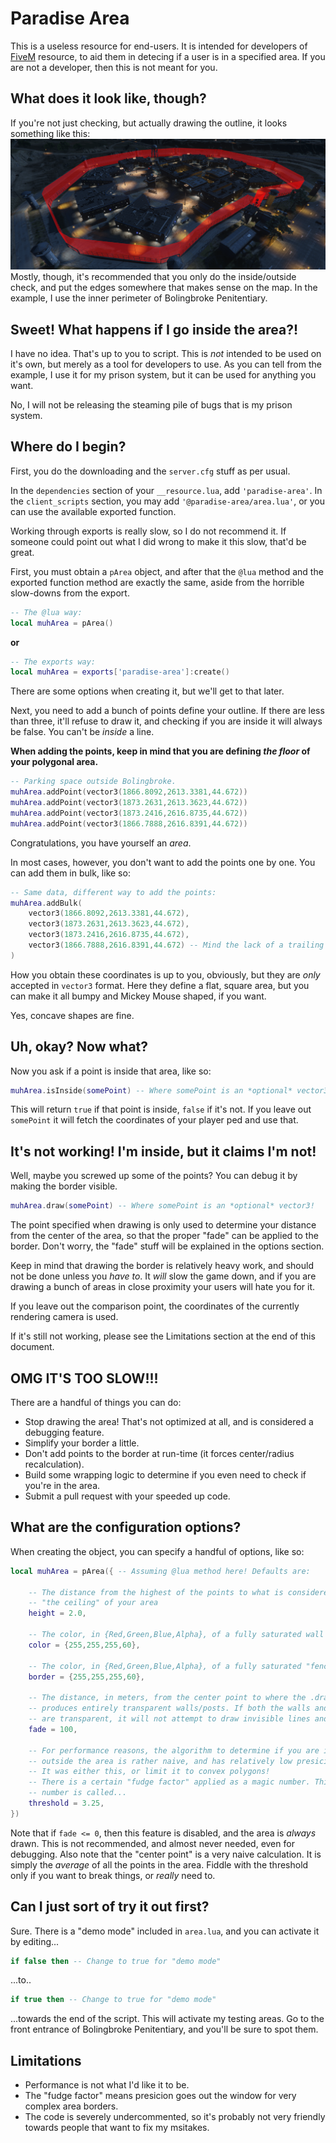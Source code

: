 Paradise Area
=============

This is a useless resource for end-users. It is intended for developers of [FiveM](http://fivem.org) resource, to aid them in detecing if a user is in a specified area.
If you are not a developer, then this is not meant for you.

## What does it look like, though? ##

If you're not just checking, but actually drawing the outline, it looks something like this:
![Paradise Area](example.png)
Mostly, though, it's recommended that you only do the inside/outside check, and put the edges somewhere that makes sense on the map. In the example, I use the inner perimeter of Bolingbroke Penitentiary.

## Sweet! What happens if I go inside the area?! ##

I have no idea. That's up to you to script. This is *not* intended to be used on it's own, but merely as a tool for developers to use. As you can tell from the example, I use it for my prison system, but it can be used for anything you want.

No, I will not be releasing the steaming pile of bugs that is my prison system.

## Where do I begin? ##

First, you do the downloading and the `server.cfg` stuff as per usual.

In the `dependencies` section of your `__resource.lua`, add `'paradise-area'`.
In the `client_scripts` section, you may add `'@paradise-area/area.lua'`, or you can use the available exported function.

Working through exports is really slow, so I do not recommend it.
If someone could point out what I did wrong to make it this slow, that'd be great.

First, you must obtain a `pArea` object, and after that the `@lua` method and the exported function method are exactly the same, aside from the horrible slow-downs from the export.
```lua
-- The @lua way:
local muhArea = pArea()
```
**or**
```lua
-- The exports way:
local muhArea = exports['paradise-area']:create()
```
There are some options when creating it, but we'll get to that later.

Next, you need to add a bunch of points define your outline. If there are less than three, it'll refuse to draw it, and checking if you are inside it will always be false. You can't be *inside* a line.

**When adding the points, keep in mind that you are defining *the floor* of your polygonal area.**

```lua
-- Parking space outside Bolingbroke.
muhArea.addPoint(vector3(1866.8092,2613.3381,44.672))
muhArea.addPoint(vector3(1873.2631,2613.3623,44.672))
muhArea.addPoint(vector3(1873.2416,2616.8735,44.672))
muhArea.addPoint(vector3(1866.7888,2616.8391,44.672))
```
Congratulations, you have yourself an *area*.

In most cases, however, you don't want to add the points one by one. You can add them in bulk, like so:
```lua
-- Same data, different way to add the points:
muhArea.addBulk(
    vector3(1866.8092,2613.3381,44.672),
    vector3(1873.2631,2613.3623,44.672),
    vector3(1873.2416,2616.8735,44.672),
    vector3(1866.7888,2616.8391,44.672) -- Mind the lack of a trailing comma!
)
```
How you obtain these coordinates is up to you, obviously, but they are *only* accepted in `vector3` format. Here they define a flat, square area, but you can make it all bumpy and Mickey Mouse shaped, if you want.

Yes, concave shapes are fine.

## Uh, okay? Now what? ##

Now you ask if a point is inside that area, like so:

```lua
muhArea.isInside(somePoint) -- Where somePoint is an *optional* vector3!
```
This will return `true` if that point is inside, `false` if it's not. If you leave out `somePoint` it will fetch the coordinates of your player ped and use that.

## It's not working! I'm inside, but it claims I'm not! ##

Well, maybe you screwed up some of the points? You can debug it by making the border visible.
```lua
muhArea.draw(somePoint) -- Where somePoint is an *optional* vector3!
```

The point specified when drawing is only used to determine your distance from the center of the area, so that the proper "fade" can be applied to the border. Don't worry, the "fade" stuff will be explained in the options section.

Keep in mind that drawing the border is relatively heavy work, and should not be done unless you *have to*. It *will* slow the game down, and if you are drawing a bunch of areas in close proximity your users will hate you for it.

If you leave out the comparison point, the coordinates of the currently rendering camera is used.

If it's still not working, please see the Limitations section at the end of this document.

## OMG IT'S TOO SLOW!!! ##

There are a handful of things you can do:
- Stop drawing the area! That's not optimized at all, and is considered a debugging feature.
- Simplify your border a little.
- Don't add points to the border at run-time (it forces center/radius recalculation).
- Build some wrapping logic to determine if you even need to check if you're in the area.
- Submit a pull request with your speeded up code.

## What are the configuration options? ##

When creating the object, you can specify a handful of options, like so:
```lua
local muhArea = pArea({ -- Assuming @lua method here! Defaults are:

    -- The distance from the highest of the points to what is considered
    -- "the ceiling" of your area
    height = 2.0,

    -- The color, in {Red,Green,Blue,Alpha}, of a fully saturated wall
    color = {255,255,255,60},

    -- The color, in {Red,Green,Blue,Alpha}, of a fully saturated "fence post"
    border = {255,255,255,60},

    -- The distance, in meters, from the center point to where the .draw() call
    -- produces entirely transparent walls/posts. If both the walls and the posts
    -- are transparent, it will not attempt to draw invisible lines and polygons.
    fade = 100,

    -- For performance reasons, the algorithm to determine if you are inside or
    -- outside the area is rather naive, and has relatively low presicion.
    -- It was either this, or limit it to convex polygons!
    -- There is a certain "fudge factor" applied as a magic number. This magic
    -- number is called...
    threshold = 3.25,
})
```

Note that if `fade <= 0`, then this feature is disabled, and the area is *always* drawn.
This is not recommended, and almost never needed, even for debugging.
Also note that the "center point" is a very naive calculation. It is simply the *average* of all the points in the area.
Fiddle with the threshold only if you want to break things, or *really* need to.

## Can I just sort of try it out first? ##

Sure. There is a "demo mode" included in `area.lua`, and you can activate it by editing...
```lua
if false then -- Change to true for "demo mode"
```
...to..
```lua
if true then -- Change to true for "demo mode"
```
...towards the end of the script. This will activate my testing areas. Go to the front entrance of Bolingbroke Penitentiary, and you'll be sure to spot them.


## Limitations ##

- Performance is not what I'd like it to be.
- The "fudge factor" means presicion goes out the window for very complex area borders.
- The code is severely undercommented, so it's probably not very friendly towards people that want to fix my msitakes.
